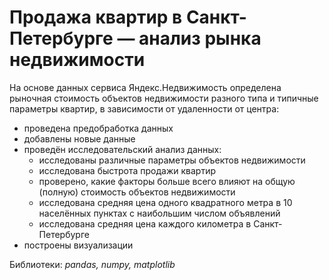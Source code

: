 # Продажа квартир в Санкт-Петербурге — анализ рынка недвижимости

На основе данных сервиса Яндекс.Недвижимость определена рыночная стоимость объектов недвижимости разного типа и типичные параметры квартир, в зависимости от удаленности от центра:
- проведена предобработка данных
- добавлены новые данные
- проведён исследовательский анализ данных:
  - исследованы различные параметры объектов недвижимости
  - исследована быстрота продажи квартир
  - проверено, какие факторы больше всего влияют на общую (полную) стоимость объектов недвижимости
  - исследована средняя цена одного квадратного метра в 10 населённых пунктах с наибольшим числом объявлений
  - исследована средняя цена каждого километра в Санкт-Петербурге
- построены визуализации

Библиотеки: *pandas, numpy, matplotlib*
